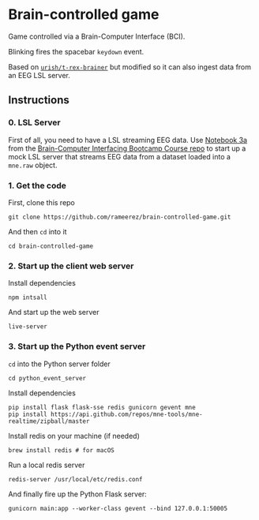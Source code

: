 # Brain-controlled game

Game controlled via a Brain-Computer Interface (BCI).

Blinking fires the spacebar `keydown` event.

Based on [`urish/t-rex-brainer`](https://github.com/urish/t-rex-brainer) but modified so it can also ingest data from an EEG LSL server.

## Instructions

### 0. LSL Server

First of all, you need to have a LSL streaming EEG data. Use [Notebook 3a](https://github.com/rameerez/brain-computer-interfacing/blob/master/course/session3a-neurofeedback_streaming_data_with_mock_lsl_server.ipynb) from the [Brain-Computer Interfacing Bootcamp Course repo](https://github.com/rameerez/brain-computer-interfacing) to start up a mock LSL server that streams EEG data from a dataset loaded into a `mne.raw` object.

### 1. Get the code

First, clone this repo

```
git clone https://github.com/rameerez/brain-controlled-game.git
```

And then `cd` into it

```
cd brain-controlled-game
```

### 2. Start up the client web server

Install dependencies

```
npm intsall
```

And start up the web server

```
live-server
```


### 3. Start up the Python event server

`cd` into the Python server folder

```
cd python_event_server
```

Install dependencies
```
pip install flask flask-sse redis gunicorn gevent mne
pip install https://api.github.com/repos/mne-tools/mne-realtime/zipball/master
```

Install redis on your machine (if needed)
```
brew install redis # for macOS
```

Run a local redis server
```
redis-server /usr/local/etc/redis.conf
```

And finally fire up the Python Flask server:
```
gunicorn main:app --worker-class gevent --bind 127.0.0.1:50005
```